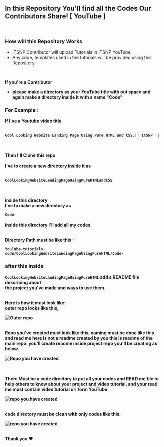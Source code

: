 ## In this Repository You'll find all the Codes Our Contributors Share! [ YouTube ]

<br>


### How will this Repository Works
- ITSNP Contributor will upload Tutorials in ITSNP YouTube,
- Any code, templates used in the tutorials will be provided using this Repository.

<br>

<strong> If you're a Contributor<strong>
- please make a directory as your YouTube title with out space and again make a directory inside it with a name "Code"

### For Example :
If I've a Youtube video title 
<br>
<br>

```Cool Looking Website Landing Page Using Pure HTML and CSS.|| ITSNP ||``` 

<br>
<br>
Then I'll Clone this repo <br>
 <br>
I've to create a new directory inside it as 
 <br>
<br>

```CoolLookingWebsiteLandingPageUsingPureHTMLandCSS```

<br>
<br>
inside this directory <br>
I've to make a new directory as 

```Code```
<br>
<br>
inside this directory I'll add all my codes

<br>
Directory Path must be like this : <br>

`YouTube-tutorials-code/CoolLookingWebsiteLandingPageUsingPureHTML/Code/`

### after this inside 

``CoolLookingWebsiteLandingPageUsingPureHTML``
add a README file describing about 
<br>
the project you've made and ways to use them. 

<br>
Here is how it must look like:
<br>
outer repo looks like this,

![Outer repo](outerrepo.png)

<br>
Repo you've created must look like this, naming must be done like this and read me here is not a readme created by you this is readme of the main repo. you'll create readme inside project repo you'll be creating as below.

![Repo you have created](Repo_you_have_created.png)


<br>
<br>
There Must be a code directory to put all your codes and READ me file to help others to know about your project and video tutorial.
and your read me must contain video tutorial url form YouTube


![repo you have created](Inside_repo_you_have_created.png)

<br>
code directory must be clean with only codes like this.



![repo you have created](Inside_code_repo.png)

<br>
<strong>Thank you<strong> ❤️
